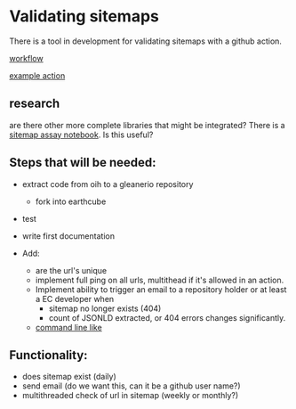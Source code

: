 # Validating sitemaps

There is a tool in development for validating sitemaps with a github action.

[workflow](https://github.com/iodepo/odis-arch/tree/master/workflows)

[example action](https://github.com/iodepo/odis-arch/blob/master/.github/workflows/sitemapcheck.yml)

## research
are there other more complete libraries that might be integrated?
There is a [sitemap assay notebook](https://github.com/gleanerio/notebooks/blob/master/notebooks/sitemap_assay.ipynb). Is this useful?

## Steps that will be needed:
* extract code from oih to a gleanerio repository
    * fork into earthcube
* test
* write first documentation

* Add:
  * are the url's unique
  * implement full ping on all urls, multithead if it's allowed in an action.
  * Implement ability to trigger an email to a repository holder or at least a EC developer when 
    * sitemap no longer exists (404)
    * count of JSONLD extracted, or 404 errors changes significantly.
  * [command line like](https://github.com/iodepo/odis-arch/blob/master/workflows/actions/sitemapcheck/check_sitemap_loop.py)

## Functionality:

* does sitemap exist (daily)
* send email (do we want this, can it be a github user name?)
* multithreaded check of url in sitemap (weekly or monthly?)